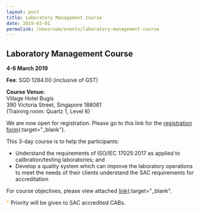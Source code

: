 ```yaml
---
layout: post
title: Laboratory Management Course
date: 2019-03-01
permalink: /newsroom/events/laboratory-management-course
---
```


## Laboratory Management Course
**4-6 March 2019**

**Fee**: SGD 1284.00 (inclusive of GST)
 
**Course Venue:**  
Village Hotel Bugis  
390 Victoria Street, Singapore 188061  
(Training room: Quartz 1, Level 6)
 
We are now open for registration.  Please go to this link for the [registration form](/files/events/Registration%20form%20(LM%20and%20IA-Mar%202019).docx){:target="_blank"}.
 
This 3-day course is to help the participants:
* Understand the requirements of ISO/IEC 17025:2017 as applied to calibration/testing laboratories; and  
* Develop a quality system which can improve the laboratory operations to meet the needs of their clients understand the SAC requirements for accreditation
 
For course objectives, please view attached [link](/files/events/Course%20Objectives-LM.pdf){:target="_blank".
 
<span style="color:orange">*</span> Priority will be given to SAC accredited CABs.
